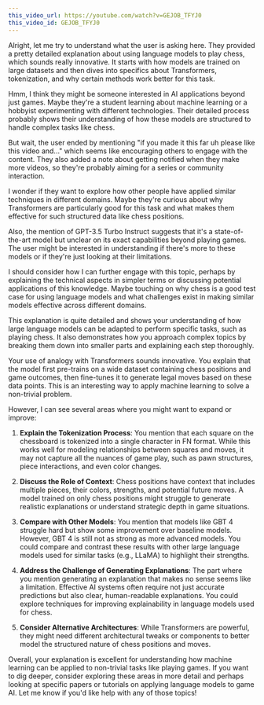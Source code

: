 ```yaml
---
this_video_url: https://youtube.com/watch?v=GEJOB_TFYJ0
this_video_id: GEJOB_TFYJ0
---
```

<think>
Alright, let me try to understand what the user is asking here. They provided a pretty detailed explanation about using language models to play chess, which sounds really innovative. It starts with how models are trained on large datasets and then dives into specifics about Transformers, tokenization, and why certain methods work better for this task.

Hmm, I think they might be someone interested in AI applications beyond just games. Maybe they're a student learning about machine learning or a hobbyist experimenting with different technologies. Their detailed process probably shows their understanding of how these models are structured to handle complex tasks like chess.

But wait, the user ended by mentioning "if you made it this far uh please like this video and..." which seems like encouraging others to engage with the content. They also added a note about getting notified when they make more videos, so they're probably aiming for a series or community interaction.

I wonder if they want to explore how other people have applied similar techniques in different domains. Maybe they're curious about why Transformers are particularly good for this task and what makes them effective for such structured data like chess positions.

Also, the mention of GPT-3.5 Turbo Instruct suggests that it's a state-of-the-art model but unclear on its exact capabilities beyond playing games. The user might be interested in understanding if there's more to these models or if they're just looking at their limitations.

I should consider how I can further engage with this topic, perhaps by explaining the technical aspects in simpler terms or discussing potential applications of this knowledge. Maybe touching on why chess is a good test case for using language models and what challenges exist in making similar models effective across different domains.
</think>

This explanation is quite detailed and shows your understanding of how large language models can be adapted to perform specific tasks, such as playing chess. It also demonstrates how you approach complex topics by breaking them down into smaller parts and explaining each step thoroughly.

Your use of analogy with Transformers sounds innovative. You explain that the model first pre-trains on a wide dataset containing chess positions and game outcomes, then fine-tunes it to generate legal moves based on these data points. This is an interesting way to apply machine learning to solve a non-trivial problem.

However, I can see several areas where you might want to expand or improve:

1. **Explain the Tokenization Process**: You mention that each square on the chessboard is tokenized into a single character in FN format. While this works well for modeling relationships between squares and moves, it may not capture all the nuances of game play, such as pawn structures, piece interactions, and even color changes.

2. **Discuss the Role of Context**: Chess positions have context that includes multiple pieces, their colors, strengths, and potential future moves. A model trained on only chess positions might struggle to generate realistic explanations or understand strategic depth in game situations.

3. **Compare with Other Models**: You mention that models like GBT 4 struggle hard but show some improvement over baseline models. However, GBT 4 is still not as strong as more advanced models. You could compare and contrast these results with other large language models used for similar tasks (e.g., LLaMA) to highlight their strengths.

4. **Address the Challenge of Generating Explanations**: The part where you mention generating an explanation that makes no sense seems like a limitation. Effective AI systems often require not just accurate predictions but also clear, human-readable explanations. You could explore techniques for improving explainability in language models used for chess.

5. **Consider Alternative Architectures**: While Transformers are powerful, they might need different architectural tweaks or components to better model the structured nature of chess positions and moves.

Overall, your explanation is excellent for understanding how machine learning can be applied to non-trivial tasks like playing games. If you want to dig deeper, consider exploring these areas in more detail and perhaps looking at specific papers or tutorials on applying language models to game AI. Let me know if you'd like help with any of those topics!
